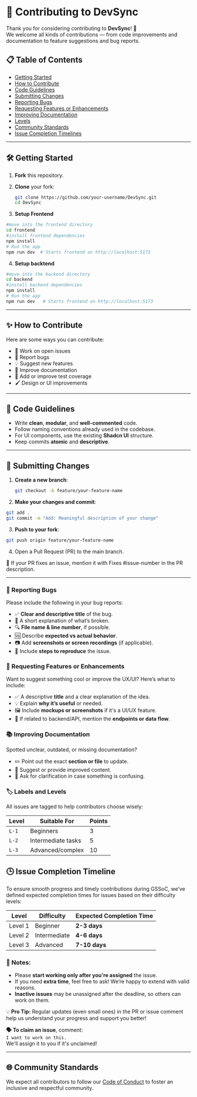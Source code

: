 # 🤝 Contributing to DevSync

Thank you for considering contributing to **DevSync**! 🎉  
We welcome all kinds of contributions — from code improvements and documentation to feature suggestions and bug reports.

## 📋 Table of Contents

- [Getting Started](#-Getting-Started)
- [How to Contribute](#-How-to-Contribute)
- [Code Guidelines](#-Code-Guidelines)
- [Submitting Changes](#-Submitting-Changes)
- [Reporting Bugs](#-reporting-bugs)
- [Requesting Features or Enhancements](#-requesting-features-or-enhancements)
- [Improving Documentation](#-improving-documentation)
- [Levels](#-labels-and-levels)
- [Community Standards](#-Community-Standards)
- [Issue Completion Timelines](#-Issue-Completion-Timeline)

---

## 🛠 Getting Started

1. **Fork** this repository.
2. **Clone** your fork:

   ```bash
   git clone https://github.com/your-username/DevSync.git
   cd DevSync
3. **Setup Frontend**
```bash 
#move into the frontend directory
cd frontend
#install frontend dependencies
npm install
# Run the app
npm run dev  # Starts frontend on http://localhost:5173
```


4. **Setup backtend**
```bash 
#move into the backend directory
cd backend
#install backend dependencies
npm install
# Run the app
npm run dev   # Starts frontend on http://localhost:5173
```


---

## ✨ How to Contribute

Here are some ways you can contribute:

- 📂 Work on open issues
- 🐞 Report bugs
- 💡 Suggest new features
- 🧹 Improve documentation
- 🧪 Add or improve test coverage
- 🖌️ Design or UI improvements

---

## 🧭 Code Guidelines

- Write **clean**, **modular**, and **well-commented** code.
- Follow naming conventions already used in the codebase.
- For UI components, use the existing **Shadcn UI** structure.
- Keep commits **atomic** and **descriptive**.
---

## 🚀 Submitting Changes

1. **Create a new branch**:

   ```bash
   git checkout -b feature/your-feature-name

   ```

2. **Make your changes and commit**:

```bash
git add .
git commit -m "Add: Meaningful description of your change"
```
3. **Push to your fork**:

 ```bash
git push origin feature/your-feature-name
```
4. Open a Pull Request (PR) to the main branch.

💬 If your PR fixes an issue, mention it with Fixes #issue-number in the PR description.

---

### 🐞 Reporting Bugs
Please include the following in your bug reports:

- ✅ **Clear and descriptive title** of the bug.
- 📝 A short explanation of what’s broken.
- 🔍 **File name & line number**, if possible.
- 🆚 Describe **expected vs actual behavior**.
- 📷 Add **screenshots or screen recordings** (if applicable).
- 🔁 Include **steps to reproduce** the issue.

### 🌟 Requesting Features or Enhancements
Want to suggest something cool or improve the UX/UI? Here’s what to include:

- ✅ A descriptive **title** and a clear explanation of the idea.
- 💡 Explain **why it’s useful** or needed.
- 🖼️ Include **mockups or screenshots** if it's a UI/UX feature.
- 🔗 If related to backend/API, mention the **endpoints or data flow**.

### 📚 Improving Documentation
Spotted unclear, outdated, or missing documentation?

- ✏️ Point out the exact **section or file** to update.
- 🧩 Suggest or provide improved content.
- 💬 Ask for clarification in case something is confusing.

### 🏷️ Labels and Levels
All issues are tagged to help contributors choose wisely:

| Level   | Suitable For        | Points |
|---------|---------------------|--------|
| `L-1`   | Beginners            | 3      |
| `L-2`   | Intermediate tasks   | 5      |
| `L-3`   | Advanced/complex     | 10     |

## 🕒 Issue Completion Timeline

To ensure smooth progress and timely contributions during GSSoC, we’ve defined expected completion times for issues based on their difficulty levels:

| Level | Difficulty    |Expected Completion Time |
|-------|---------------|-------------------------|
| Level 1 | Beginner    |       **2-3 days**      |
| Level 2 | Intermediate|       **4-6 days**      |
| Level 3 | Advanced    |       **7-10 days**     |

### 📝 Notes:
- Please **start working only after you're assigned** the issue.
- If you need **extra time**, feel free to ask! We’re happy to extend with valid reasons.
- **Inactive issues** may be unassigned after the deadline, so others can work on them.

💡 **Pro Tip:** Regular updates (even small ones) in the PR or issue comment help us understand your progress and support you better!

**🗣️ To claim an issue**, comment:  
`I want to work on this.`  
We'll assign it to you if it's unclaimed!

---

## 🌐 Community Standards

We expect all contributors to follow our [Code of Conduct](./CODE_OF_CONDUCT.md) to foster an inclusive and respectful community.
